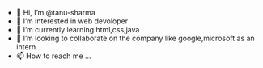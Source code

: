 - 👋 Hi, I’m @tanu-sharma
- 👀 I’m interested in web devoloper
- 🌱 I’m currently learning html,css,java
- 💞️ I’m looking to collaborate on the company like google,microsoft as an intern
- 📫 How to reach me ...

<!---
tanu-shar/tanu-shar is a ✨ special ✨ repository because its `README.md` (this file) appears on your GitHub profile.
You can click the Preview link to take a look at your changes.
--->

